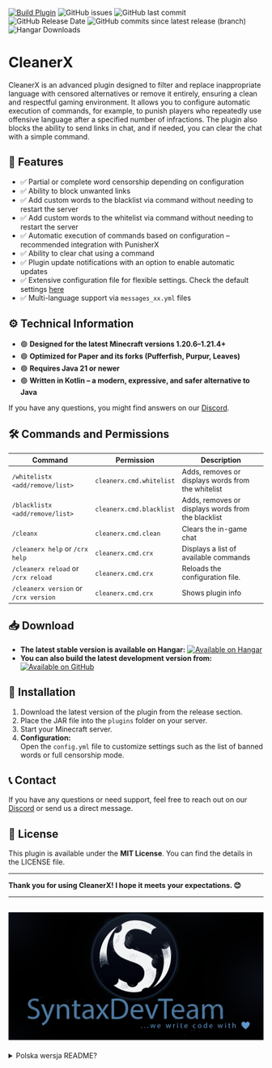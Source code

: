 [![Build Plugin](https://github.com/SyntaxDevTeam/CleanerX/actions/workflows/gradle.yml/badge.svg?branch=main)](https://github.com/SyntaxDevTeam/CleanerX/actions/workflows/gradle.yml) ![GitHub issues](https://img.shields.io/github/issues/SyntaxDevTeam/CleanerX) ![GitHub last commit](https://img.shields.io/github/last-commit/SyntaxDevTeam/CleanerX) ![GitHub Release Date](https://img.shields.io/github/release-date/SyntaxDevTeam/CleanerX) 
![GitHub commits since latest release (branch)](https://img.shields.io/github/commits-since/SyntaxDevTeam/CleanerX/latest/main) ![Hangar Downloads](https://img.shields.io/hangar/dt/CleanerX?style=flat)
# CleanerX

CleanerX is an advanced plugin designed to filter and replace inappropriate language with censored alternatives or remove it entirely, ensuring a clean and respectful gaming environment. It allows you to configure automatic execution of commands, for example, to punish players who repeatedly use offensive language after a specified number of infractions. The plugin also blocks the ability to send links in chat, and if needed, you can clear the chat with a simple command.


## 🔹 Features

- ✅ Partial or complete word censorship depending on configuration
- ✅ Ability to block unwanted links
- ✅ Add custom words to the blacklist via command without needing to restart the server
- ✅ Add custom words to the whitelist via command without needing to restart the server
- ✅ Automatic execution of commands based on configuration – recommended integration with PunisherX
- ✅ Ability to clear chat using a command
- ✅ Plugin update notifications with an option to enable automatic updates
- ✅ Extensive configuration file for flexible settings. Check the default settings [here](https://github.com/SyntaxDevTeam/CleanerX/blob/main/src/main/resources/config.yml)
- ✅ Multi-language support via `messages_xx.yml` files

## ⚙️ Technical Information

- 🟢 **Designed for the latest Minecraft versions 1.20.6–1.21.4+**
- 🟢 **Optimized for Paper and its forks (Pufferfish, Purpur, Leaves)**
- 🟢 **Requires Java 21 or newer**
- 🟢 **Written in Kotlin – a modern, expressive, and safer alternative to Java**

If you have any questions, you might find answers on our [Discord](https://discord.gg/Q343kjA2YP).

## 🛠️ Commands and Permissions
| Command                               | Permission               | Description                                        |
|---------------------------------------|--------------------------|----------------------------------------------------|
| `/whitelistx <add/remove/list>`        | `cleanerx.cmd.whitelist` | Adds, removes or displays words from the whitelist |
| `/blacklistx <add/remove/list>`        | `cleanerx.cmd.blacklist` | Adds, removes or displays words from the blacklist |
| `/cleanx`                              | `cleanerx.cmd.clean`     | Clears the in-game chat                            |
| `/cleanerx help` or `/crx help`       | `cleanerx.cmd.crx`       | Displays a list of available commands              |
| `/cleanerx reload` or `/crx reload`   | `cleanerx.cmd.crx`    | Reloads the configuration file.                    |
| `/cleanerx version` or `/crx version` | `cleanerx.cmd.crx`   | Shows plugin info                                  |

## 📥 Download

- **The latest stable version is available on Hangar:**  [![Available on Hangar](https://img.shields.io/hangar/dt/CleanerX)](https://hangar.papermc.io/SyntaxDevTeam/CleanerX)
- **You can also build the latest development version from:**  [![Available on GitHub](https://img.shields.io/badge/GitHub.com-CleanerX-green)](https://github.com/SyntaxDevTeam/CleanerX)

## 🚀 Installation

1. Download the latest version of the plugin from the release section.
2. Place the JAR file into the `plugins` folder on your server.
3. Start your Minecraft server.
4. **Configuration:**  
   Open the `config.yml` file to customize settings such as the list of banned words or full censorship mode.

## 📞 Contact

If you have any questions or need support, feel free to reach out on our [Discord](https://discord.gg/Q343kjA2YP) or send us a direct message.

## 📜 License

This plugin is available under the **MIT License**. You can find the details in the LICENSE file.

---

**Thank you for using CleanerX! I hope it meets your expectations. 😊**

---

![syntaxdevteam_logo.png](assets/syntaxdevteam_logo.png)
---
<details>
<summary>Polska wersja README?</summary>

# CleanerX

CleanerX to zaawansowana wtyczka zaprojektowana do filtrowania i zastępowania nieodpowiedniego języka ocenzurowanymi alternatywami lub całkowitego usuwania go, zapewniając czyste i pełne szacunku środowisko gry. Pozwala na skonfigurowanie automatycznego wykonywanie poleceń, na przykład, aby ukarać graczy, którzy wielokrotnie używają obraźliwego języka po określonej liczbie przekleństw. Wtyczka blokuje również, możliwość wysyłania na czacie linków do stron, a w razie potrzeby możesz wyczyścić czat za pomocą polecenia.

Pełny spis komend i uprawnień znajdziesz [tutaj](https://github.com/SyntaxDevTeam/CleanerX/wiki) 

## Możliwości

* Cenzurowanie częściowe lub całkowite słów w zależności od konfiguracji
* Możliwość blokowania niechcianych linków
* Możliwość dodawania własnych słów do blacklisty za pomoca komendy bez konieczności restartu serwera
* Możliwość dodawania własnych słów do whitelisty za pomoca komendy bez konieczności restartu serwera
* Automatyczne wykonywanie poleceń w zależności od konfiguracji - zalecana współpraca z PunisherX
* Możliwość czyszczenia czatu za pomocą polecenia
* Powiadomienia o aktualizacjach wtyczki z opcją ustawienia automatycznych aktualizacji
* Rozbudowany plik konfiguracyjny do elastycznych ustawień. Sprawdź domyślne ustawienia [tutaj](https://github.com/SyntaxDevTeam/CleanerX/blob/main/src/main/resources/config.yml)
* Wsparcie dla wielu języków przez plik messages_xx.yml

## Informacje techniczne
* [x] CleanerX został zaprojektowany specjalnie pod najnowszą wersję Minecraft 1.20.6-1.21.4+
* [x] Napisany i zoptymalizowano pod silnik Paper oraz jego modyfikacje tj. Pufferfish, Purpur i Leaves
* [x] Wymaga Javy 21 lub nowszej, aby działać poprawnie
* [x] Napisany w nowoczesnym języku programowania Kotlin, który jest bardziej ekspresyjny i bezpieczny niż Java.

Jeśli masz jakieś pytania, być może znajdziesz na nie rozwiązanie na naszym [discordzie](https://discord.gg/Q343kjA2YP)

## Pobierz
* Zawsze aktualna wersja stabilna do pobrania na Hangar [![Available on Hangar](https://img.shields.io/hangar/dt/CleanerX)](https://hangar.papermc.io/SyntaxDevTeam/CleanerX)
* Możesz także samodzielnie zbudować wersję developerską z [![Available on GitHub](https://img.shields.io/badge/GitHub.com-CleanerX-green)](https://github.com/SyntaxDevTeam/CleanerX)


## Instalacja
* Pobierz najnowszą wersję pluginu z sekcji wydań.
* Umieść plik JAR w folderze plugins na swoim serwerze.
* Uruchom serwer Minecraft.
* Konfiguracja
  W pliku config.yml znajdziesz opcje konfiguracyjne, takie jak listę zakazanych słów czy tryb pełnej cenzury.

## Kontakt
Jeśli masz pytania lub potrzebujesz pomocy, śmiało skontaktuj się z nami na naszym [discordzie](https://discord.gg/Q343kjA2YP) lub napisz bezpośrednio na PM

## Licencja
Ten plugin jest dostępny na licencji MIT. Szczegóły znajdziesz w pliku LICENSE.

Dziękuję za korzystanie z CleanerX! Mam nadzieję, że spełni twoje oczekiwania. 😊
</details>
